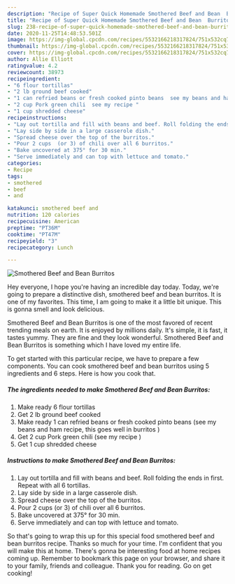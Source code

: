 ```yaml
---
description: "Recipe of Super Quick Homemade Smothered Beef and Bean  Burritos"
title: "Recipe of Super Quick Homemade Smothered Beef and Bean  Burritos"
slug: 238-recipe-of-super-quick-homemade-smothered-beef-and-bean-burritos
date: 2020-11-25T14:48:53.501Z
image: https://img-global.cpcdn.com/recipes/5532166218317824/751x532cq70/smothered-beef-and-bean-burritos-recipe-main-photo.jpg
thumbnail: https://img-global.cpcdn.com/recipes/5532166218317824/751x532cq70/smothered-beef-and-bean-burritos-recipe-main-photo.jpg
cover: https://img-global.cpcdn.com/recipes/5532166218317824/751x532cq70/smothered-beef-and-bean-burritos-recipe-main-photo.jpg
author: Allie Elliott
ratingvalue: 4.2
reviewcount: 38973
recipeingredient:
- "6 flour tortillas"
- "2 lb ground beef cooked"
- "1 can refried beans or fresh cooked pinto beans  see my beans and ham recipe  this goes well in burritos "
- "2 cup Pork green chili  see my recipe "
- "1 cup shredded cheese"
recipeinstructions:
- "Lay out tortilla and fill with beans and beef. Roll folding the ends in first. Repeat with all 6 tortillas."
- "Lay side by side in a large casserole dish."
- "Spread cheese over the top of the burritos."
- "Pour 2 cups  (or 3) of chili over all 6 burritos."
- "Bake uncovered at 375° for 30 min."
- "Serve immediately and can top with lettuce and tomato."
categories:
- Recipe
tags:
- smothered
- beef
- and

katakunci: smothered beef and 
nutrition: 120 calories
recipecuisine: American
preptime: "PT36M"
cooktime: "PT47M"
recipeyield: "3"
recipecategory: Lunch

---
```



![Smothered Beef and Bean  Burritos](https://img-global.cpcdn.com/recipes/5532166218317824/751x532cq70/smothered-beef-and-bean-burritos-recipe-main-photo.jpg)

Hey everyone, I hope you're having an incredible day today. Today, we're going to prepare a distinctive dish, smothered beef and bean  burritos. It is one of my favorites. This time, I am going to make it a little bit unique. This is gonna smell and look delicious.

Smothered Beef and Bean  Burritos is one of the most favored of recent trending meals on earth. It is enjoyed by millions daily. It's simple, it is fast, it tastes yummy. They are fine and they look wonderful. Smothered Beef and Bean  Burritos is something which I have loved my entire life.




To get started with this particular recipe, we have to prepare a few components. You can cook smothered beef and bean  burritos using 5 ingredients and 6 steps. Here is how you cook that.

<!--inarticleads1-->

##### The ingredients needed to make Smothered Beef and Bean  Burritos:

1. Make ready 6 flour tortillas
1. Get 2 lb ground beef cooked
1. Make ready 1 can refried beans or fresh cooked pinto beans  (see my beans and ham recipe,  this goes well in burritos )
1. Get 2 cup Pork green chili  (see my recipe )
1. Get 1 cup shredded cheese




<!--inarticleads2-->

##### Instructions to make Smothered Beef and Bean  Burritos:

1. Lay out tortilla and fill with beans and beef. Roll folding the ends in first. Repeat with all 6 tortillas.
1. Lay side by side in a large casserole dish.
1. Spread cheese over the top of the burritos.
1. Pour 2 cups  (or 3) of chili over all 6 burritos.
1. Bake uncovered at 375° for 30 min.
1. Serve immediately and can top with lettuce and tomato.




So that's going to wrap this up for this special food smothered beef and bean  burritos recipe. Thanks so much for your time. I'm confident that you will make this at home. There's gonna be interesting food at home recipes coming up. Remember to bookmark this page on your browser, and share it to your family, friends and colleague. Thank you for reading. Go on get cooking!
